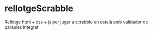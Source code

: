 # rellotgeScrabble
Rellotge html + css + js per jugar a scrabble en català amb validador de paraules integrat
